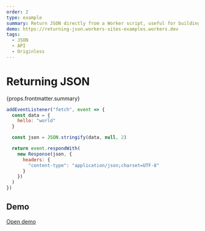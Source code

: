 ```yaml
---
order: 2
type: example
summary: Return JSON directly from a Worker script, useful for building APIs and middleware.
demo: https://returning-json.workers-sites-examples.workers.dev
tags:
  - JSON
  - API
  - Originless
---
```


# Returning JSON

<ContentColumn>
  <p>{props.frontmatter.summary}</p>
</ContentColumn>

```js
addEventListener("fetch", event => {
  const data = {
    hello: "world"
  }

  const json = JSON.stringify(data, null, 2)

  return event.respondWith(
    new Response(json, {
      headers: {
        "content-type": "application/json;charset=UTF-8"
      }
    })
  )
})
```

## Demo

<p><a href={props.frontmatter.demo}>Open demo</a></p>

<Demo src={props.frontmatter.demo} title={props.frontmatter.summary} height="80"/>
